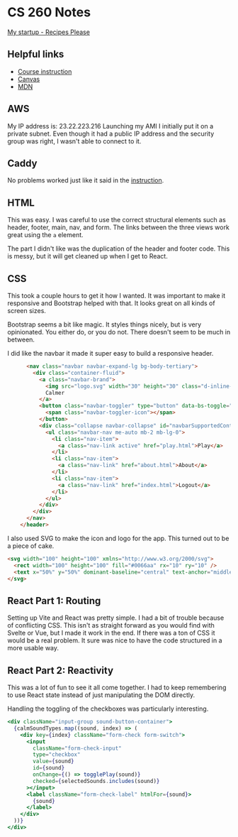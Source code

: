 # CS 260 Notes

[My startup - Recipes Please](https://startup.recipesplease.click)

## Helpful links

- [Course instruction](https://github.com/webprogramming260)
- [Canvas](https://byu.instructure.com)
- [MDN](https://developer.mozilla.org)

## AWS

My IP address is: 23.22.223.216
Launching my AMI I initially put it on a private subnet. Even though it had a public IP address and the security group was right, I wasn't able to connect to it.

## Caddy

No problems worked just like it said in the [instruction](https://github.com/webprogramming260/.github/blob/main/profile/webServers/https/https.md).

## HTML

This was easy. I was careful to use the correct structural elements such as header, footer, main, nav, and form. The links between the three views work great using the `a` element.

The part I didn't like was the duplication of the header and footer code. This is messy, but it will get cleaned up when I get to React.

## CSS

This took a couple hours to get it how I wanted. It was important to make it responsive and Bootstrap helped with that. It looks great on all kinds of screen sizes.

Bootstrap seems a bit like magic. It styles things nicely, but is very opinionated. You either do, or you do not. There doesn't seem to be much in between.

I did like the navbar it made it super easy to build a responsive header.

```html
      <nav class="navbar navbar-expand-lg bg-body-tertiary">
        <div class="container-fluid">
          <a class="navbar-brand">
            <img src="logo.svg" width="30" height="30" class="d-inline-block align-top" alt="" />
            Calmer
          </a>
          <button class="navbar-toggler" type="button" data-bs-toggle="collapse" data-bs-target="#navbarSupportedContent">
            <span class="navbar-toggler-icon"></span>
          </button>
          <div class="collapse navbar-collapse" id="navbarSupportedContent">
            <ul class="navbar-nav me-auto mb-2 mb-lg-0">
              <li class="nav-item">
                <a class="nav-link active" href="play.html">Play</a>
              </li>
              <li class="nav-item">
                <a class="nav-link" href="about.html">About</a>
              </li>
              <li class="nav-item">
                <a class="nav-link" href="index.html">Logout</a>
              </li>
            </ul>
          </div>
        </div>
      </nav>
    </header>
```

I also used SVG to make the icon and logo for the app. This turned out to be a piece of cake.

```html
<svg width="100" height="100" xmlns="http://www.w3.org/2000/svg">
  <rect width="100" height="100" fill="#0066aa" rx="10" ry="10" />
  <text x="50%" y="50%" dominant-baseline="central" text-anchor="middle" font-size="72" font-family="Arial" fill="white">C</text>
</svg>
```

## React Part 1: Routing

Setting up Vite and React was pretty simple. I had a bit of trouble because of conflicting CSS. This isn't as straight forward as you would find with Svelte or Vue, but I made it work in the end. If there was a ton of CSS it would be a real problem. It sure was nice to have the code structured in a more usable way.

## React Part 2: Reactivity

This was a lot of fun to see it all come together. I had to keep remembering to use React state instead of just manipulating the DOM directly.

Handling the toggling of the checkboxes was particularly interesting.

```jsx
<div className="input-group sound-button-container">
  {calmSoundTypes.map((sound, index) => (
    <div key={index} className="form-check form-switch">
      <input
        className="form-check-input"
        type="checkbox"
        value={sound}
        id={sound}
        onChange={() => togglePlay(sound)}
        checked={selectedSounds.includes(sound)}
      ></input>
      <label className="form-check-label" htmlFor={sound}>
        {sound}
      </label>
    </div>
  ))}
</div>
```
